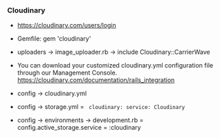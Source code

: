 ### Cloudinary

- https://cloudinary.com/users/login

- Gemfile: gem 'cloudinary'

- uploaders -> image_uploader.rb -> include Cloudinary::CarrierWave

- You can download your customized cloudinary.yml configuration file through our Management Console. https://cloudinary.com/documentation/rails_integration

- config -> cloudinary.yml

- config -> storage.yml =
  ` cloudinary:
  service: Cloudinary`

- config -> environments -> development.rb = config.active_storage.service = :cloudinary